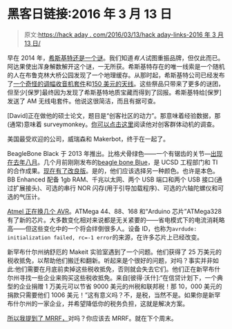 # 黑客日链接:2016 年 3 月 13 日

> 原文:[https://hack aday . com/2016/03/13/hack aday-links-2016 年 3 月 13 日/](https://hackaday.com/2016/03/13/hackaday-links-march-13-2016/)

早在 2014 年，[希斯基特还是一个谜](http://hackaday.com/2014/12/22/the-heathkit-mystery/)。我们知道*有人*试图重振品牌，但仅此而已。阿达果使出浑身解数解开这个谜，一无所获。希斯基特存在的唯一线索是一个随机的人在布鲁克林大桥公园发现了一个地理缓存。从那时起，希斯基特公司已经发布了[一个奇怪的调幅收音机套件](http://hackaday.com/2015/12/17/heathkits-triumphant-return/)和[150 美元的天线](http://hackaday.com/2016/02/26/the-new-heathkit-strikes-again/)。这些祭品只带来了更多的谜团，但至少[保罗]最终因为发现了希斯基特地质宝藏而得到了回报。希斯基特给[保罗]发送了 AM 无线电套件。他说这很简洁，而且有据可查。

[David]正在做他的硕士论文，题目是“创客社区的动力”。那意味着经验数据，那(通常)意味着 surveymonkey。[你可以点击这里](https://www.surveymonkey.com/r/makeordiysurvey)阅读他对创客群体动机的调查。

美国最受欢迎的公司，威瑞森和 Makerbot，终于在一起了。

BeagleBone Black 于 2013 年推出。比格犬骨绿色——一个有锯齿的关节—[出现在去年八月](http://hackaday.com/2015/08/05/beaglebone-green-hands-on-lower-price-same-horsepower/)。几个月前刚刚发布的[beagle bone Blue](http://hackaday.com/2016/01/11/introducing-the-beaglebone-blue/)，是 UCSD 工程部门和 TI 的合作成果。[现在有了改良版](https://www.indiegogo.com/projects/sancloud-beaglebone-enhanced#/)。是的，他们应该选择另一种颜色。也许是本色。BB Enhanced 配备 1gb RAM、千兆以太网、两个 USB 端口和两个 USB 接口(通过扩展接头)、可选的串行 NOR 闪存(用于引导加载程序)、可选的六轴陀螺仪和可选的气压计。

[Atmel 正在换几个 AVR](http://www.mouser.com/PCN/Atmel_WC154601___PCN_for_mega48_88_168_328_die_change_RSK.pdf?utm_medium=email&utm_campaign=elq-Email%20PCN%200-5%20&utm_source=eloqua&subid=0ed68129acd247719b2861f28ecdaa03&utm_content=6962107&elqTrackId=ef44573718914513bfd7992b4f19964c&elq=0ed68129acd247719b2861f28ecdaa03&elqaid=410&elqat=1&elqCampaignId=)。ATMega 44、88、168 和“Arduino 芯片”ATMega328 有了新的芯片。大多数变化相对来说都是无关紧要的——省电模式下的电流消耗略高——但这些变化中的一个将会绊倒很多人。设备 ID，也称为`avrdude: initialization failed, rc=-1 error`的来源，在许多芯片上已经改变。

新罕布什尔州纳舒厄的 Makeit 实验室遇到了一个问题。他们获得了 25 万美元的税收抵免，以帮助他们搬迁和翻新。听起来是个很好的问题，对吗？事实并非如此:他们需要在月底前卖掉这些税收抵免，否则就会失去它们。他们正在新罕布什尔州寻找一些企业来购买这些税收抵免。来自[彼得·沃什]:“在信贷计划下，一个典型的企业捐赠 1 万美元可以节省 9000 美元的州税和联邦税！那 10，000 美元的捐款只需要他们 1006 美元！”这有意义吗？不，是税，当然不是。如果你是新罕布什尔州的一家企业，并希望降低你的税务负担，这就是解决方案。

[所以我提到了 MRRF，](https://hackaday.com/2016/03/11/join-us-at-the-greatest-3d-printing-festival-on-planet-earth/)对吗？你应该去 MRRF。就在下个周末。